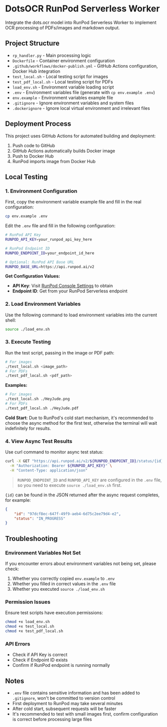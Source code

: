 # DotsOCR RunPod Serverless Worker

Integrate the dots.ocr model into RunPod Serverless Worker to implement OCR processing of PDFs/images and markdown output.

## Project Structure

- `rp_handler.py` - Main processing logic
- `Dockerfile` - Container environment configuration
- `.github/workflows/docker-publish.yml` - GitHub Actions configuration, Docker Hub integration
- `test_local.sh` - Local testing script for images
- `test_pdf_local.sh` - Local testing script for PDFs
- `load_env.sh` - Environment variable loading script
- `.env` - Environment variables file (generate with `cp env.example .env`)
- `env.example` - Environment variables example file
- `.gitignore` - Ignore environment variables and system files
- `.dockerignore` - Ignore local virtual environment and irrelevant files

## Deployment Process

This project uses GitHub Actions for automated building and deployment:

1. Push code to GitHub
2. GitHub Actions automatically builds Docker image
3. Push to Docker Hub
4. RunPod imports image from Docker Hub

## Local Testing

### 1. Environment Configuration

First, copy the environment variable example file and fill in the real configuration:

```bash
cp env.example .env
```

Edit the `.env` file and fill in the following configuration:

```bash
# RunPod API Key
RUNPOD_API_KEY=your_runpod_api_key_here

# RunPod Endpoint ID  
RUNPOD_ENDPOINT_ID=your_endpoint_id_here

# Optional: RunPod API Base URL
RUNPOD_BASE_URL=https://api.runpod.ai/v2
```

**Get Configuration Values:**
- **API Key**: Visit [RunPod Console Settings](https://runpod.io/console/user/settings) to obtain
- **Endpoint ID**: Get from your RunPod Serverless endpoint

### 2. Load Environment Variables

Use the following command to load environment variables into the current shell:

```bash
source ./load_env.sh
```

### 3. Execute Testing

Run the test script, passing in the image or PDF path:

```bash
# For images
./test_local.sh <image_path>
# For PDFs
./test_pdf_local.sh <pdf_path>
```

**Examples:**
```bash
# For images
./test_local.sh ./HeyJude.png
# For PDFs
./test_pdf_local.sh ./HeyJude.pdf
```

**Cold Start**: Due to RunPod's cold start mechanism, it's recommended to choose the async method for the first test, otherwise the terminal will wait indefinitely for results.

### 4. View Async Test Results

Use curl command to monitor async test status:
```bash
curl -X GET "https://api.runpod.ai/v2/${RUNPOD_ENDPOINT_ID}/status/{id}" \
  -H "Authorization: Bearer ${RUNPOD_API_KEY}" \
  -H "Content-Type: application/json"
```

> `RUNPOD_ENDPOINT_ID` and `RUNPOD_API_KEY` are configured in the `.env` file, so you need to execute `source ./load_env.sh` first.

`{id}` can be found in the JSON returned after the async request completes, for example:
```json
{
    "id": "97dcf8ec-647f-49f9-aeb4-6d75c2ee79d4-e2",
    "status": "IN_PROGRESS"
}
```

## Troubleshooting

### Environment Variables Not Set
If you encounter errors about environment variables not being set, please check:
1. Whether you correctly copied `env.example` to `.env`
2. Whether you filled in correct values in the `.env` file
3. Whether you executed `source ./load_env.sh`

### Permission Issues
Ensure test scripts have execution permissions:
```bash
chmod +x load_env.sh
chmod +x test_local.sh
chmod +x test_pdf_local.sh
```

### API Errors
- Check if API Key is correct
- Check if Endpoint ID exists
- Confirm if RunPod endpoint is running normally

## Notes

- `.env` file contains sensitive information and has been added to `.gitignore`, won't be committed to version control
- First deployment to RunPod may take several minutes
- After cold start, subsequent requests will be faster
- It's recommended to test with small images first, confirm configuration is correct before processing large files
